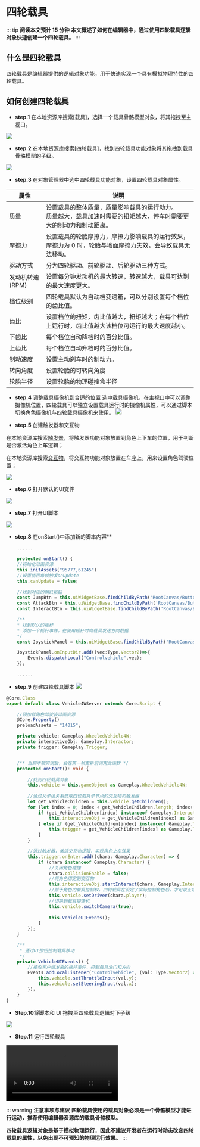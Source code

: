 # 四轮载具


::: tip **阅读本文预计 15 分钟**
**本文概述了如何在编辑器中，通过使用四轮载具逻辑对象快速创建一个四轮载具。**
:::


## 什么是四轮载具

四轮载具是编辑器提供的逻辑对象功能，用于快速实现一个具有模拟物理特性的四轮载具。


## 如何创建四轮载具

- **step.1** 在本地资源库搜索[载具]，选择一个载具骨骼模型对象，将其拖拽至主视口。

![](https://cdn.233xyx.com/1681896453798_083.png)

- **step.2** 在本地资源库搜索[四轮载具]，找到四轮载具功能对象将其拖拽到载具骨骼模型的子级。

![](https://cdn.233xyx.com/1681896453838_888.png)

- **step.3** 在对象管理器中选中四轮载具功能对象，设置四轮载具对象属性。

| 属性            | 说明                                                                                                                    |
| --------------- | ----------------------------------------------------------------------------------------------------------------------- |
| 质量            | 设置载具的整体质量，质量影响载具的运行动力。<br/>质量越大，载具加速时需要的扭矩越大，停车时需要更大的制动力和制动距离。 |
| 摩擦力          | 设置载具的轮胎摩擦力，摩擦力影响载具的运行效果，摩擦力为 0 时，轮胎与地面摩擦力失效，会导致载具无法移动。               |
| 驱动方式        | 分为四轮驱动、前轮驱动、后轮驱动三种方式。                                                                              |
| 发动机转速(RPM) | 设置每分钟发动机的最大转速，转速越大，载具可达到的最大速度更大。                                                        |
| 档位级别        | 四轮载具默认为自动档变速箱，可以分别设置每个档位的齿比值。                                                              |
| 齿比            | 设置档位的扭矩，齿比值越大，扭矩越大；在每个档位上运行时，齿比值越大该档位可运行的最大速度越小。                        |
| 下齿比          | 每个档位自动降档时的百分比值。                                                                                          |
| 上齿比          | 每个档位自动升档时的百分比值。                                                                                          |
| 制动速度        | 设置主动刹车时的制动力。                                                                                                |
| 转向角度        | 设置轮胎的可转向角度                                                                                                    |
| 轮胎半径        | 设置轮胎的物理碰撞盒半径                                                                                                |


- **step.4** 调整载具摄像机到合适的位置
选中载具摄像机，在主视口中可以调整摄像机位置，四轮载具可以独立设置载具运行时的摄像机属性，可以通过脚本切换角色摄像机与四轮载具摄像机来使用。
![](https://cdn.233xyx.com/1681898616975_146.png)


- **step.5** 创建触发器和交互物

在本地资源库搜索[触发器](https://docs.ark.online/GameplayObjects/Trigger.html)，将触发器功能对象放置到角色上下车的位置，用于判断是否激活角色上车逻辑；

在本地资源库搜索[交互物](https://docs.ark.online/GameplayObjects/Interactors.html)，将交互物功能对象放置在车座上，用来设置角色驾驶位置；

![](https://cdn.233xyx.com/1681896453740_747.png)

- **step.6** 打开默认的UI文件

![](https://cdn.233xyx.com/1681897114535_041.png)

- **step.7** 打开UI脚本

![](https://cdn.233xyx.com/1681897114480_763.png)

- **step.8** 在onStart()中添加新的脚本内容**

```ts
    ......
    
    protected onStart() {
	//初始化动画资源 
	this.initAssets("95777,61245")
	//设置能否每帧触发onUpdate
	this.canUpdate = false;
		
	//找到对应的跳跃按钮
    const JumpBtn = this.uiWidgetBase.findChildByPath('RootCanvas/Button_Jump') as UI.Button
	const AttackBtn = this.uiWidgetBase.findChildByPath('RootCanvas/Button_Attack') as UI.Button
	const InteractBtn = this.uiWidgetBase.findChildByPath('RootCanvas/Button_Interact') as UI.Button

	/**
	* 找到默认的摇杆
	* 添加一个摇杆事件，在使用摇杆时向载具发送方向数据
	*/
	const JoystickPanel = this.uiWidgetBase.findChildByPath('RootCanvas/VirtualJoystickPanel') as UI.VirtualJoystickPanel

	JoystickPanel.onInputDir.add((vec:Type.Vector2)=>{
		Events.dispatchLocal("Controlvehicle",vec);
	});
        
    ......
```

- **step.9** 创建四轮载具脚本
![](https://cdn.233xyx.com/1681897759063_412.png)

```ts
@Core.Class
export default class Vehicle4WServer extends Core.Script {

    //预加载角色驾驶姿动画资源
    @Core.Property()
    preloadAssets = "14015";

    private vehicle: Gameplay.WheeledVehicle4W;
    private interactiveObj: Gameplay.Interactor;
    private trigger: Gameplay.Trigger;


    /** 当脚本被实例后，会在第一帧更新前调用此函数 */
    protected onStart(): void {

        //找到四轮载具对象
        this.vehicle = this.gameObject as Gameplay.WheeledVehicle4W;
        
        //通过父子级关系获取四轮载具子节点的交互物和触发器
        let get_VehicleChildren = this.vehicle.getChildren();
        for (let index = 0; index < get_VehicleChildren.length; index++) {
            if (get_VehicleChildren[index] instanceof Gameplay.Interactor) {
                this.interactiveObj = get_VehicleChildren[index] as Gameplay.Interactor;
            } else if (get_VehicleChildren[index] instanceof Gameplay.Trigger) {
                this.trigger = get_VehicleChildren[index] as Gameplay.Trigger;
            }
        }

        //通过触发器，激活交互物逻辑，实现角色上车效果
        this.trigger.onEnter.add((chara: Gameplay.Character) => {
            if (chara instanceof Gameplay.Character) {
                //关闭角色碰撞
                chara.collisionEnable = false;
                //将角色绑定到交互物                    
                this.interactiveObj.startInteract(chara, Gameplay.InteractiveSlot.Buns, "14015");
                //赋予角色的载具控制权，四轮载具在设定了实际控制角色后，才可以正常使用。
                this.vehicle.setDriver(chara.player);
                //切换到载具摄像机
                this.vehicle.switchCamera(true);
                
                this.VehicleUIEvents();
            }
        });
    }

    /** 
     * 通过UI按钮控制载具移动
     */
    private VehicleUIEvents() {
        //接收客户端发来的摇杆事件，控制载具油门和方向
        Events.addLocalListener("Controlvehicle", (val: Type.Vector2) => {
            this.vehicle.setThrottleInput(val.y);
            this.vehicle.setSteeringInput(val.x);
        });
    }
}
```

- **Step.10**将脚本和 UI 拖拽至四轮载具逻辑对下子级

![](https://cdn.233xyx.com/1681899188975_768.png)


- **Step.11** 运行四轮载具

<video controls src="https://cdn.233xyx.com/1681899844250_056.mp4"></video>


::: warning **注意事项与建议**
**四轮载具使用的载具对象必须是一个骨骼模型才能进行运动，推荐使用编辑器资源库的载具骨骼模型。**

**四轮载具逻辑对象是基于模拟物理运行，因此不建议开发者在运行时动态改变四轮载具的属性，以免出现不可预知的物理运行效果。**
:::


##
